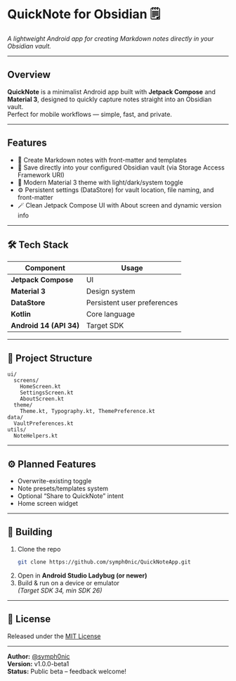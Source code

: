 # QuickNote for Obsidian 🗒️  
*A lightweight Android app for creating Markdown notes directly in your Obsidian vault.*

---

## Overview

**QuickNote** is a minimalist Android app built with **Jetpack Compose** and **Material 3**, designed to quickly capture notes straight into an Obsidian vault.  
Perfect for mobile workflows — simple, fast, and private.

---

## Features

- 🧱 Create Markdown notes with front-matter and templates  
- 💾 Save directly into your configured Obsidian vault (via Storage Access Framework URI)  
- 🎨 Modern Material 3 theme with light/dark/system toggle  
- ⚙️ Persistent settings (DataStore) for vault location, file naming, and front-matter  
- 🪄 Clean Jetpack Compose UI with About screen and dynamic version info  

---

## 🛠️ Tech Stack

| Component | Usage |
|------------|--------|
| **Jetpack Compose** | UI |
| **Material 3** | Design system |
| **DataStore** | Persistent user preferences |
| **Kotlin** | Core language |
| **Android 14 (API 34)** | Target SDK |

---

## 📂 Project Structure

```
ui/
  screens/
    HomeScreen.kt
    SettingsScreen.kt
    AboutScreen.kt
  theme/
    Theme.kt, Typography.kt, ThemePreference.kt
data/
  VaultPreferences.kt
utils/
  NoteHelpers.kt
```

---

## ⚙️ Planned Features

- Overwrite-existing toggle  
- Note presets/templates system  
- Optional “Share to QuickNote” intent  
- Home screen widget  

---

## 🚀 Building

1. Clone the repo  
   ```bash
   git clone https://github.com/symph0nic/QuickNoteApp.git
   ```
2. Open in **Android Studio Ladybug (or newer)**
3. Build & run on a device or emulator  
   *(Target SDK 34, min SDK 26)*

---

## 📜 License
Released under the [MIT License](LICENSE)

---

**Author:** [@symph0nic](https://github.com/symph0nic)  
**Version:** v1.0.0-beta1  
**Status:** Public beta – feedback welcome!
